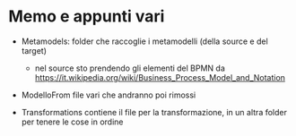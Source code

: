 # Memo e appunti vari

- Metamodels: folder che raccoglie i metamodelli (della source e del target)

	- nel source sto prendendo gli elementi del BPMN da https://it.wikipedia.org/wiki/Business_Process_Model_and_Notation

- ModelloFrom file vari che andranno poi rimossi

- Transformations contiene il file per la transformazione, in un altra folder per tenere le cose in ordine